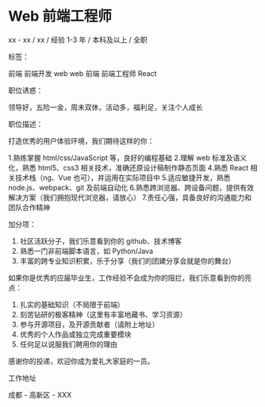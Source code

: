 # Web 前端工程师

xx - xx / xx / 经验 1-3 年 / 本科及以上 / 全职

标签：

前端 前端开发 web web 前端 前端工程师 React

职位诱惑：

领导好，五险一金，周末双休，活动多，福利足，关注个人成长

职位描述：

打造优秀的用户体验环境，我们期待这样的你：

1.熟练掌握 html/css/JavaScript 等，良好的编程基础 2.理解 web 标准及语义化，熟悉 html5、css3 相关技术，准确还原设计稿制作静态页面 4.熟悉 React 相关技术栈（ng、Vue 也可），并运用在实际项目中 5.适应敏捷开发，熟悉 node.js、webpack、git 及前端自动化 6.熟悉跨浏览器、跨设备问题，提供有效解决方案（我们拥抱现代浏览器，请放心） 7.责任心强，具备良好的沟通能力和团队合作精神

加分项：

1. 社区活跃分子，我们乐意看到你的 github、技术博客
2. 熟悉一门非前端脚本语言，如 Python/Java
3. 丰富的跨专业知识积累，乐于分享（我们的团建分享会就是你的舞台）

如果你是优秀的应届毕业生，工作经验不会成为你的阻拦，我们乐意看到你的亮点：

1. 扎实的基础知识（不局限于前端）
2. 刻苦钻研的极客精神（这里有丰富地藏书、学习资源）
3. 参与开源项目，及开源贡献者（请附上地址）
4. 优秀的个人作品或独立完成重要模块
5. 任何足以说服我们聘用你的理由

感谢你的投递，欢迎你成为爱礼大家庭的一员。

工作地址

成都 - 高新区 - XXX
